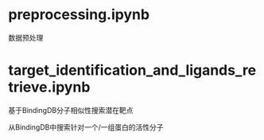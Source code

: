 # preprocessing.ipynb
数据预处理

# target_identification_and_ligands_retrieve.ipynb
基于BindingDB分子相似性搜索潜在靶点

从BindingDB中搜索针对一个/一组蛋白的活性分子
